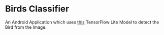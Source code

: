 # Birds Classifier
An Android Application which uses [this](https://tfhub.dev/google/lite-model/aiy/vision/classifier/birds_V1/3) TensorFlow Lite Model to detect the Bird from the Image.
